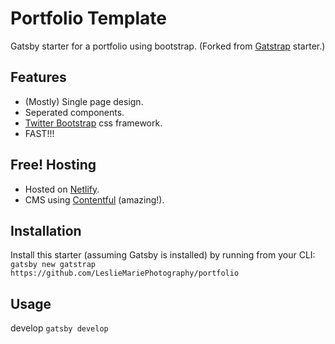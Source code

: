 # Portfolio Template

Gatsby starter for a portfolio using bootstrap. (Forked from [Gatstrap](https://github.com/jaxx2104/gatsby-starter-bootstrap) starter.)

## Features
+ (Mostly) Single page design.
+ Seperated components.
+ [Twitter Bootstrap](https://github.com/twbs/bootstrap) css framework.
+ FAST!!!

## Free! Hosting
+ Hosted on [Netlify](https://www.netlify.com).
+ CMS using [Contentful](https://www.contentful.com) (amazing!).


## Installation
Install this starter (assuming Gatsby is installed) by running from your CLI:
`gatsby new gatstrap https://github.com/LeslieMariePhotography/portfolio`

## Usage
develop
`gatsby develop`

